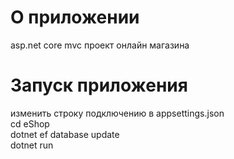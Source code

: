 # О приложении 
   asp.net core mvc проект онлайн магазина

# Запуск приложения 
   изменить строку подключению в appsettings.json<br>
   cd eShop<br>
   dotnet ef database update<br>
   dotnet run <br>
